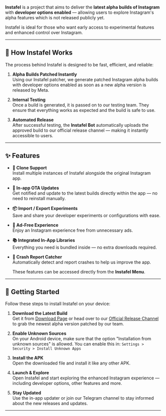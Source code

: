**Instafel** is a project that aims to deliver the **latest alpha builds of Instagram** with **developer options enabled** — allowing users to explore Instagram's alpha features which is not released publicly yet.

Instafel is ideal for those who want early access to experimental features and enhanced control over Instagram.

---

## 🚀 How Instafel Works

The process behind Instafel is designed to be fast, efficient, and reliable:

1. **Alpha Builds Patched Instantly**  
   Using our Instafel patcher, we generate patched Instagram alpha builds with developer options enabled as soon as a new alpha version is released by Meta.

2. **Internal Testing**  
   Once a build is generated, it is passed on to our testing team. They ensure that everything works as expected and the build is safe to use.

3. **Automated Release**  
   After successful testing, the **Instafel Bot** automatically uploads the approved build to our official release channel — making it instantly accessible to users.

---

## ✨ Features

- **📱 Clone Support**  
  Install multiple instances of Instafel alongside the original Instagram app.

- **🔄 In-app OTA Updates**  
  Get notified and update to the latest builds directly within the app — no need to reinstall manually.

- **📦 Import / Export Experiments**  
  Save and share your developer experiments or configurations with ease.

- **🚫 Ad-Free Experience**  
  Enjoy an Instagram experience free from unnecessary ads.

- **📚 Integrated In-App Libraries**  
  Everything you need is bundled inside — no extra downloads required.

- **🐞 Crash Report Catcher**  
  Automatically detect and report crashes to help us improve the app.

  These features can be accessed directly from the **Instafel Menu**.

---

## 🧰 Getting Started

Follow these steps to install Instafel on your device:

1. **Download the Latest Build**  
   Get it from [Download Page](https://instafel.app/download?version=latest) or head over to our [Official Release Channel](https://t.me/instafel) to grab the newest alpha version patched by our team.

2. **Enable Unknown Sources**  
   On your Android device, make sure that the option "Installation from unknown sources" is allowed. You can enable this in:
   `Settings > Security > Install Unknown Apps`

3. **Install the APK**  
   Open the downloaded file and install it like any other APK.

4. **Launch & Explore**  
   Open Instafel and start exploring the enhanced Instagram experience — including developer options, other features and more.

5. **Stay Updated**  
   Use the in-app updater or join our Telegram channel to stay informed about the new releases and updates.

---